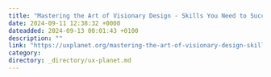 ```yaml
---
title: "Mastering the Art of Visionary Design - Skills You Need to Succeed"
date: 2024-09-11 12:38:32 +0000
dateadded: 2024-09-13 00:01:43 +0100
description: ""
link: "https://uxplanet.org/mastering-the-art-of-visionary-design-skills-you-need-to-succeed-2a215e0dca3c?source=rss----819cc2aaeee0---4"
category:
directory: _directory/ux-planet.md
---
```

